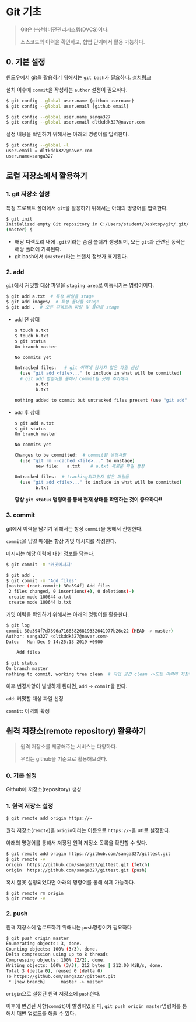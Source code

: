 # Git 기초

> Git은 분산형버전관리시스템(DVCS)이다.
>
> 소스코드의 이력을 확인하고, 협업 단계에서 활용 가능하다. 

## 0. 기본 설정

윈도우에서 git을 활용하기 위해서는 `git bash`가 필요하다. [설치링크](https://gitforwindows.org/)

설치 이후에 `commit`을 작성하는 `author` 설정이 필요하다. 

``` bash
$ git config --global user.name {github username}
$ git config --global user.email {github email}

$ git config --global user.name sanga327
$ git config --global user.email dltkddk327@naver.com
```

설정 내용을 확인하기 위해서는 아래의 명령어를 입력한다. 

```bash
$ git config --global -l
user.email = dltkddk327@naver.com
user.name=sanga327
```

## 로컬 저장소에서 활용하기 

### 1. git 저장소 설정

특정 프로젝트 폴더에서 `git`을 활용하기 위해서는 아래의 명령어를 입력한다. 

```bash
$ git init
Initialized empty Git repository in C:/Users/student/Desktop/git/.git/
(master) $ 
```

* 해당 디렉토리 내에 `.git`이라는 숨김 폴더가 생성되며, 모든 `git`과 관련된 동작은 해당 폴더에 기록된다. 
* git bash에서 `(master)`라는 브랜치 정보가 표기된다. 

### 2. add

`git`에서 커밋할 대상 파일을 `staging area`로 이동시키는 명령어이다. 

```bash
$ git add a.txt  # 특정 파일을 stage
$ git add images/  # 특정 폴더를 stage
$ git add .  # 모든 디렉토리 파일 및 폴더를 stage
```

* `add` 전 상태 

  ```bash
  $ touch a.txt
  $ touch b.txt
  $ git status
  On branch master
  
  No commits yet
  
  Untracked files:   # git 이력에 담기지 않은 파일 생성
    (use "git add <file>..." to include in what will be committed)
    # git add 명령어를 통해서 commit될 곳에 추가해라
          a.txt
          b.txt
  
  nothing added to commit but untracked files present (use "git add" to track)
  ```

  

* `add` 후 상태

  ```bash
  $ git add a.txt
  $ git status
  On branch master
  
  No commits yet
  
  Changes to be committed:  # commit될 변경사항
    (use "git rm --cached <file>..." to unstage)
          new file:   a.txt    # a.txt 새로운 파일 생성
  
  Untracked files:  # tracking되고있지 않은 파일들 
    (use "git add <file>..." to include in what will be committed)
          b.txt
  
  ```

  **항상 `git status` 명령어를 통해 현재 상태를 확인하는 것이 중요하다!!**

### 3. commit

git에서 이력을 남기기 위해서는 항상 `commit`을 통해서 진행한다. 

`commit`을 남길 때에는 항상 커밋 메시지를 작성한다. 

메시지는 해당 이력에 대한 정보를 담는다. 

```bash
$ git commit -m '커밋메시지'
```

```bash
$ git add .
$ git commit -m 'Add files'
[master (root-commit) 30a394f] Add files
 2 files changed, 0 insertions(+), 0 deletions(-)
 create mode 100644 a.txt
 create mode 100644 b.txt

```

커밋 이력을 확인하기 위해서는 아래의 명령어를 활용한다. 

```bash
$ git log
commit 30a394f7d7396a71685826819332641977b26c22 (HEAD -> master)
Author: sanga327 <dltkddk327@naver.com>
Date:   Mon Dec 9 14:25:13 2019 +0900

    Add files
    
$ git status
On branch master
nothing to commit, working tree clean  # 작업 공간 clean ->모든 이력이 저장되었으므로 
```

이후 변경사항이 발생하게 된다면, `add` -> `commit`을 한다. 

`add`: 커밋할 대상 파일 선정

`commit`: 이력의 확정

## 원격 저장소(remote repository) 활용하기

> 원격 저장소를 제공해주는 서비스는 다양하다. 
>
> 우리는 github을 기준으로 활용해보겠다.

### 0. 기본 설정

Github에 저장소(repository) 생성

### 1. 원격 저장소 설정

```bash
$ git remote add origin https://~
```

원격 저장소(`remote`)을 `origin`이라는 이름으로 `https://~`을 url로 설정한다. 

아래의 명령어를 통해서 저장된 원격 저장소 목록을 확인할 수 있다. 

```bash
$ git remote add origin https://github.com/sanga327/gittest.git
$ git remote -v
origin  https://github.com/sanga327/gittest.git (fetch)
origin  https://github.com/sanga327/gittest.git (push)
```

혹시 잘못 설정되었다면 아래의 명령어를 통해 삭제 가능하다. 

```bash
$ git remote rm origin
$ git remote -v
```

### 2. push

원격 저장소에 업로드하기 위해서는 `push`명령어가 필요하다 

```bash
$ git push origin master
Enumerating objects: 3, done.
Counting objects: 100% (3/3), done.
Delta compression using up to 8 threads
Compressing objects: 100% (2/2), done.
Writing objects: 100% (3/3), 212 bytes | 212.00 KiB/s, done.
Total 3 (delta 0), reused 0 (delta 0)
To https://github.com/sanga327/gittest.git
 * [new branch]      master -> master

```

`origin`으로 설정된 원격 저장소에 `push`한다. 

이후에 변경된 사항(`commit`)이 발생하였을 때, `git push origin master`명령어를 통해서 매번 업로드를 해줄 수 있다. 